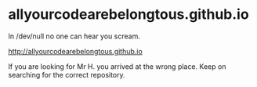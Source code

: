 # allyourcodearebelongtous.github.io
In /dev/null no one can hear you scream.

http://allyourcodearebelongtous.github.io

If you are looking for Mr H. you arrived at the wrong place. Keep on searching for the correct repository. 

